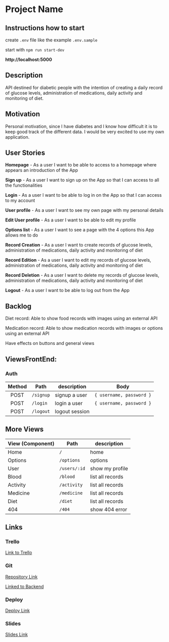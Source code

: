 # Project Name

## Instructions how to start

create `.env` file like the example `.env.sample`

start with `npm run start-dev`

**http://localhost:5000**

## Description

API destined for diabetic people with the intention of creating a daily record of glucose levels, administration of medications, daily activity and monitoring of diet.

## Motivation

Personal motivation, since I have diabetes and I know how difficult it is to keep good track of the different data. I would be very excited to use my own application.

## User Stories

**Homepage** - As a user I want to be able to access to a homepage where appears an introduction of the App 

**Sign up** - As a user I want to sign up on the App so that I can access to all the functionalities

**Login** - As a user I want to be able to log in on the App so that I can access to my account

**User profile** - As a user I want to see my own page with my personal details

**Edit User profile** - As a user I want to be able to edit my profile

**Options list** - As a user I want to see a page with the 4 options this App allows me to do

**Record Creation** - As a user I want to create records of glucose levels, administration of medications, daily activity and monitoring of diet

**Record Edition** - As a user I want to edit my records of glucose levels, administration of medications, daily activity and monitoring of diet

**Record Deletion** - As a user I want to delete my records of glucose levels, administration of medications, daily activity and monitoring of diet

**Logout** - As a user I want to be able to log out from the App


## Backlog

Diet record: Able to show food records with images using an external API

Medication record: Able to show medication records with images or options using an external API

Have effects on buttons and general views


## ViewsFrontEnd:

### Auth

| Method | Path      | description    | Body                            |
| :----: | --------- | -------------- | ------------------------------- |
|  POST  | `/signup` | signup a user  | `{ username, password }` |
|  POST  | `/login`  | login a user   | `{ username, password }`        |
|  POST   | `/logout` | logout session |                                 |

## More Views

| View (Component) | Path                  | description             |
| :--------------- | --------------------- | --------------------    |
| Home             | `/`                   | home                    |
| Options          | `/options`            | options                 |
| User             | `/users/:id`          | show my profile         |
| Blood            | `/blood`              | list all records        |
| Activity         | `/activity`           | list all records        |
| Medicine         | `/medicine`           | list all records        |
| Diet             | `/diet`               | list all records        |
| 404              | `/404`                | show 404 error          |
 

## Links

### Trello

[Link to Trello](https://trello.com/b/WxBh6cxW)

### Git

[Repository Link](https://github.com/elucserr/for-sweet-people-frontend)

[Linked to Backend](https://github.com/elucserr/for-sweet-people-backend)

### Deploy

[Deploy Link](https://forsweetpeople.netlify.app/)

### Slides

[Slides Link](https://slides.com/elenalucas/forsweetpeople/fullscreen)
